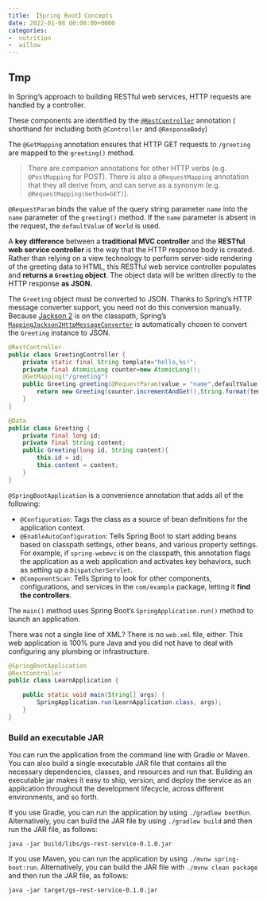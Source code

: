 ```yaml
---
title: 【Spring Boot】Concepts
date: 2022-01-08 00:00:00+0000
categories: 
-  nutrition
-  willow
---
```


## Tmp

In Spring’s approach to building RESTful web services, HTTP requests are handled by a controller.

These components are identified by the [`@RestController`](https://docs.spring.io/spring/docs/current/javadoc-api/org/springframework/web/bind/annotation/RestController.html) annotation ( shorthand for including both `@Controller` and `@ResponseBody`)

The `@GetMapping` annotation ensures that HTTP GET requests to `/greeting` are mapped to the `greeting()` method.

> There are companion annotations for other HTTP verbs (e.g. `@PostMapping` for POST). There is also a `@RequestMapping` annotation that they all derive from, and can serve as a synonym (e.g. `@RequestMapping(method=GET)`).

`@RequestParam` binds the value of the query string parameter `name` into the `name` parameter of the `greeting()` method. If the `name` parameter is absent in the request, the `defaultValue` of `World` is used.

A **key** **difference** between a **traditional MVC controller** and the **RESTful web service controller** is the way that the HTTP response body is created. Rather than relying on a view technology to perform server-side rendering of the greeting data to HTML, this RESTful web service controller populates and **returns a `Greeting` object**. The object data will be written directly to the HTTP response **as JSON.**

The `Greeting` object must be converted to JSON. Thanks to Spring’s HTTP message converter support, you need not do this conversion manually. Because [Jackson 2](https://github.com/FasterXML/jackson) is on the classpath, Spring’s [`MappingJackson2HttpMessageConverter`](https://docs.spring.io/spring/docs/current/javadoc-api/org/springframework/http/converter/json/MappingJackson2HttpMessageConverter.html) is automatically chosen to convert the `Greeting` instance to JSON.

```java
@RestController
public class GreetingController {
    private static final String template="hello,%s!";
    private final AtomicLong counter=new AtomicLong();
    @GetMapping("/greeting")
    public Greeting greeting(@RequestParam(value = "name",defaultValue = "World")String name){
        return new Greeting(counter.incrementAndGet(),String.format(template,name));
    }
}

@Data
public class Greeting {
    private final long id;
    private final String content;
    public Greeting(long id, String content){
        this.id = id;
        this.content = content;
    }
}
```

`@SpringBootApplication` is a convenience annotation that adds all of the following:

- `@Configuration`: Tags the class as a source of bean definitions for the application context.
- `@EnableAutoConfiguration`: Tells Spring Boot to start adding beans based on classpath settings, other beans, and various property settings. For example, if `spring-webmvc` is on the classpath, this annotation flags the application as a web application and activates key behaviors, such as setting up a `DispatcherServlet`.
- `@ComponentScan`: Tells Spring to look for other components, configurations, and services in the `com/example` package, letting it **find the controllers**.

The `main()` method uses Spring Boot’s `SpringApplication.run()` method to launch an application.

There was not a single line of XML? There is no `web.xml` file, either. This web application is 100% pure Java and you did not have to deal with configuring any plumbing or infrastructure.

```java
@SpringBootApplication
@RestController
public class LearnApplication {

	public static void main(String[] args) {
		SpringApplication.run(LearnApplication.class, args);
	}
}
```

### Build an executable JAR

You can run the application from the command line with Gradle or Maven. You can also build a single executable JAR file that contains all the necessary dependencies, classes, and resources and run that. Building an executable jar makes it easy to ship, version, and deploy the service as an application throughout the development lifecycle, across different environments, and so forth.

If you use Gradle, you can run the application by using `./gradlew bootRun`. Alternatively, you can build the JAR file by using `./gradlew build` and then run the JAR file, as follows:

```
java -jar build/libs/gs-rest-service-0.1.0.jar
```

If you use Maven, you can run the application by using `./mvnw spring-boot:run`. Alternatively, you can build the JAR file with `./mvnw clean package` and then run the JAR file, as follows:

```
java -jar target/gs-rest-service-0.1.0.jar
```

